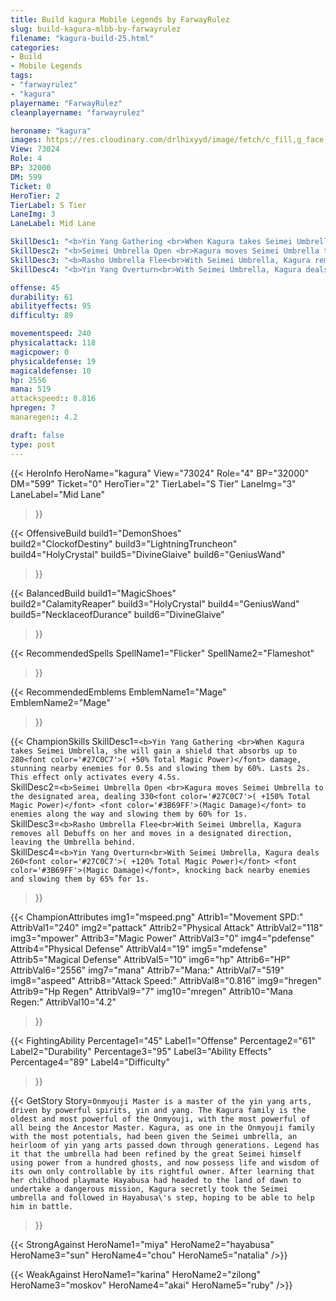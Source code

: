 ```yaml
---
title: Build kagura Mobile Legends by FarwayRulez
slug: build-kagura-mlbb-by-farwayrulez
filename: "kagura-build-25.html"
categories: 
- Build 
- Mobile Legends
tags: 
- "farwayrulez"
- "kagura"
playername: "FarwayRulez"
cleanplayername: "farwayrulez"

heroname: "kagura"
images: https://res.cloudinary.com/drlhixyyd/image/fetch/c_fill,g_face,f_auto/https://cdn2-build.mobagenie.my.id/p/images/banner/full/kagura.jpg
View: 73024 
Role: 4 
BP: 32000
DM: 599 
Ticket: 0 
HeroTier: 2 
TierLabel: S Tier 
LaneImg: 3
LaneLabel: Mid Lane 

SkillDesc1: "<b>Yin Yang Gathering <br>When Kagura takes Seimei Umbrella, she will gain a shield that absorbs up to 280<font color='#27C0C7'>( +50% Total Magic Power)</font> damage, stunning nearby enemies for 0.5s and slowing them by 60%. Lasts 2s. This effect only activates every 4.5s."   
SkillDesc2: "<b>Seimei Umbrella Open <br>Kagura moves Seimei Umbrella to the designated area, dealing 330<font color='#27C0C7'>( +150% Total Magic Power)</font> <font color='#3B69FF'>(Magic Damage)</font> to enemies along the way and slowing them by 60% for 1s."   
SkillDesc3: "<b>Rasho Umbrella Flee<br>With Seimei Umbrella, Kagura removes all Debuffs on her and moves in a designated direction, leaving the Umbrella behind."   
SkillDesc4: "<b>Yin Yang Overturn<br>With Seimei Umbrella, Kagura deals 260<font color='#27C0C7'>( +120% Total Magic Power)</font> <font color='#3B69FF'>(Magic Damage)</font>, knocking back nearby enemies and slowing them by 65% for 1s."  

offense: 45 
durability: 61 
abilityeffects: 95 
difficulty: 89 

movementspeed: 240
physicalattack: 118
magicpower: 0
physicaldefense: 19
magicaldefense: 10
hp: 2556
mana: 519
attackspeed:: 0.816
hpregen: 7
manaregen:: 4.2

draft: false
type: post
---
```


{{< HeroInfo 
HeroName="kagura" 
View="73024" 
Role="4" 
BP="32000" 
DM="599" 
Ticket="0" 
HeroTier="2" 
TierLabel="S Tier" 
LaneImg="3" 
LaneLabel="Mid Lane" 
>}}
 
{{< OffensiveBuild 
build1="DemonShoes"  
build2="ClockofDestiny" 
build3="LightningTruncheon" 
build4="HolyCrystal" 
build5="DivineGlaive" 
build6="GeniusWand" 
>}} 

{{< BalancedBuild 
build1="MagicShoes"  
build2="CalamityReaper" 
build3="HolyCrystal" 
build4="GeniusWand" 
build5="NecklaceofDurance" 
build6="DivineGlaive" 
>}}


{{< RecommendedSpells 
SpellName1="Flicker" 
SpellName2="Flameshot" 
>}}  

{{< RecommendedEmblems 
EmblemName1="Mage" 
EmblemName2="Mage" 
>}}   

{{< ChampionSkills 
SkillDesc1=`<b>Yin Yang Gathering <br>When Kagura takes Seimei Umbrella, she will gain a shield that absorbs up to 280<font color='#27C0C7'>( +50% Total Magic Power)</font> damage, stunning nearby enemies for 0.5s and slowing them by 60%. Lasts 2s. This effect only activates every 4.5s.`   
SkillDesc2=`<b>Seimei Umbrella Open <br>Kagura moves Seimei Umbrella to the designated area, dealing 330<font color='#27C0C7'>( +150% Total Magic Power)</font> <font color='#3B69FF'>(Magic Damage)</font> to enemies along the way and slowing them by 60% for 1s.`   
SkillDesc3=`<b>Rasho Umbrella Flee<br>With Seimei Umbrella, Kagura removes all Debuffs on her and moves in a designated direction, leaving the Umbrella behind.`   
SkillDesc4=`<b>Yin Yang Overturn<br>With Seimei Umbrella, Kagura deals 260<font color='#27C0C7'>( +120% Total Magic Power)</font> <font color='#3B69FF'>(Magic Damage)</font>, knocking back nearby enemies and slowing them by 65% for 1s.`   
>}}

{{< ChampionAttributes
img1="mspeed.png" Attrib1="Movement SPD:" AttribVal1="240"
img2="pattack" Attrib2="Physical Attack" AttribVal2="118"
img3="mpower" Attrib3="Magic Power" AttribVal3="0"
img4="pdefense" Attrib4="Physical Defense" AttribVal4="19"
img5="mdefense" Attrib5="Magical Defense" AttribVal5="10"
img6="hp" Attrib6="HP" AttribVal6="2556"
img7="mana" Attrib7="Mana:" AttribVal7="519"
img8="aspeed" Attrib8="Attack Speed:" AttribVal8="0.816"
img9="hregen" Attrib9="Hp Regen" AttribVal9="7"
img10="mregen" Attrib10="Mana Regen:" AttribVal10="4.2"
>}}


{{< FightingAbility
Percentage1="45" Label1="Offense"
Percentage2="61" Label2="Durability"
Percentage3="95" Label3="Ability Effects"
Percentage4="89" Label4="Difficulty"
 >}}

{{< GetStory 
Story=` Onmyouji Master is a master of the yin yang arts, driven by powerful spirits, yin and yang. The Kagura family is the oldest and most powerful of the Onmyouji, with the most powerful of all being the Ancestor Master. Kagura, as one in the Onmyouji family with the most potentials, had been given the Seimei umbrella, an heirloom of yin yang arts passed down through generations. Legend has it that the umbrella had been refined by the great Seimei himself using power from a hundred ghosts, and now possess life and wisdom of its own only controllable by its rightful owner. After learning that her childhood playmate Hayabusa had headed to the land of dawn to undertake a dangerous mission, Kagura secretly took the Seimei umbrella and followed in Hayabusa\'s step, hoping to be able to help him in battle. ` 
>}}

{{< StrongAgainst 
HeroName1="miya"
HeroName2="hayabusa"
HeroName3="sun"
HeroName4="chou"
HeroName5="natalia"
/>}}

{{< WeakAgainst
HeroName1="karina"
HeroName2="zilong"
HeroName3="moskov"
HeroName4="akai"
HeroName5="ruby"
/>}}
